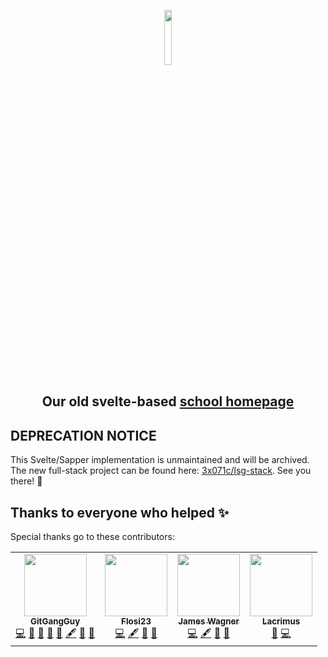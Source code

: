 <p align="center"><img width=15% src="./.github/lsglogo.png"></p>
<h2 align="center">Our old svelte-based <a href="https://lsg.musin.de" target="_blank">school homepage</a></h2>

## DEPRECATION NOTICE

This Svelte/Sapper implementation is unmaintained and will be archived. The new full-stack project can be found here: [3x071c/lsg-stack](https://github.com/3x071c/lsg-stack). See you there! 👋

## Thanks to everyone who helped ✨

Special thanks go to these contributors:

<!-- ALL-CONTRIBUTORS-LIST:START - Do not remove or modify this section -->
<!-- prettier-ignore-start -->
<!-- markdownlint-disable -->
<table>
  <tr>
    <td align="center"><a href="https://github.com/GitGangGuy"><img src="https://avatars0.githubusercontent.com/u/50679178?v=4" width="100px;" alt=""/><br /><sub><b>GitGangGuy</b></sub></a><br /><a href="https://github.com/lsglab/frontend/commits?author=GitGangGuy" title="Code">💻</a> <a href="https://github.com/lsglab/frontend/issues?q=author%3AGitGangGuy" title="Bug reports">🐛</a> <a href="https://github.com/lsglab/frontend/commits?author=GitGangGuy" title="Documentation">📖</a> <a href="#projectManagement-GitGangGuy" title="Project Management">📆</a> <a href="#plugin-GitGangGuy" title="Plugin/utility libraries">🔌</a> <a href="#content-GitGangGuy" title="Content">🖋</a> <a href="#design-GitGangGuy" title="Design">🎨</a> <a href="#ideas-GitGangGuy" title="Ideas, Planning, & Feedback">🤔</a></td>
    <td align="center"><a href="https://github.com/Flosi23"><img src="https://avatars1.githubusercontent.com/u/56218180?v=4" width="100px;" alt=""/><br /><sub><b>Flosi23</b></sub></a><br /><a href="https://github.com/lsglab/frontend/commits?author=Flosi23" title="Code">💻</a> <a href="#content-Flosi23" title="Content">🖋</a> <a href="#design-Flosi23" title="Design">🎨</a> <a href="#ideas-Flosi23" title="Ideas, Planning, & Feedback">🤔</a></td>
    <td align="center"><a href="https://github.com/jamwag"><img src="https://avatars3.githubusercontent.com/u/42468118?v=4" width="100px;" alt=""/><br /><sub><b>James Wagner</b></sub></a><br /><a href="https://github.com/lsglab/frontend/commits?author=jamwag" title="Code">💻</a> <a href="#content-jamwag" title="Content">🖋</a> <a href="#design-jamwag" title="Design">🎨</a> <a href="#ideas-jamwag" title="Ideas, Planning, & Feedback">🤔</a></td>
    <td align="center"><a href="https://github.com/Lacrimus"><img src="https://avatars1.githubusercontent.com/u/55695243?v=4" width="100px;" alt=""/><br /><sub><b>Lacrimus</b></sub></a><br /><a href="#ideas-Lacrimus" title="Ideas, Planning, & Feedback">🤔</a> <a href="https://github.com/lsglab/frontend/commits?author=Lacrimus" title="Code">💻</a></td>
  </tr>
</table>

<!-- markdownlint-enable -->
<!-- prettier-ignore-end -->

<!-- ALL-CONTRIBUTORS-LIST:END -->
